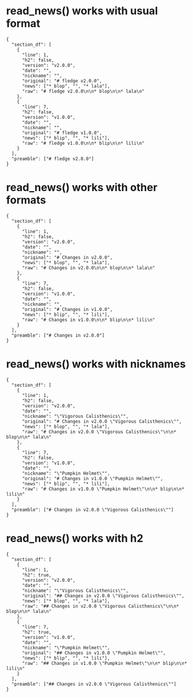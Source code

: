 # read_news() works with usual format

    {
      "section_df": [
        {
          "line": 1,
          "h2": false,
          "version": "v2.0.0",
          "date": "",
          "nickname": "",
          "original": "# fledge v2.0.0",
          "news": ["* blop", "", "* lala"],
          "raw": "# fledge v2.0.0\n\n* blop\n\n* lala\n"
        },
        {
          "line": 7,
          "h2": false,
          "version": "v1.0.0",
          "date": "",
          "nickname": "",
          "original": "# fledge v1.0.0",
          "news": ["* blip", "", "* lili"],
          "raw": "# fledge v1.0.0\n\n* blip\n\n* lili\n"
        }
      ],
      "preamble": ["# fledge v2.0.0"]
    } 

# read_news() works with other formats

    {
      "section_df": [
        {
          "line": 1,
          "h2": false,
          "version": "v2.0.0",
          "date": "",
          "nickname": "",
          "original": "# Changes in v2.0.0",
          "news": ["* blop", "", "* lala"],
          "raw": "# Changes in v2.0.0\n\n* blop\n\n* lala\n"
        },
        {
          "line": 7,
          "h2": false,
          "version": "v1.0.0",
          "date": "",
          "nickname": "",
          "original": "# Changes in v1.0.0",
          "news": ["* blip", "", "* lili"],
          "raw": "# Changes in v1.0.0\n\n* blip\n\n* lili\n"
        }
      ],
      "preamble": ["# Changes in v2.0.0"]
    } 

# read_news() works with nicknames

    {
      "section_df": [
        {
          "line": 1,
          "h2": false,
          "version": "v2.0.0",
          "date": "",
          "nickname": "\"Vigorous Calisthenics\"",
          "original": "# Changes in v2.0.0 \"Vigorous Calisthenics\"",
          "news": ["* blop", "", "* lala"],
          "raw": "# Changes in v2.0.0 \"Vigorous Calisthenics\"\n\n* blop\n\n* lala\n"
        },
        {
          "line": 7,
          "h2": false,
          "version": "v1.0.0",
          "date": "",
          "nickname": "\"Pumpkin Helmet\"",
          "original": "# Changes in v1.0.0 \"Pumpkin Helmet\"",
          "news": ["* blip", "", "* lili"],
          "raw": "# Changes in v1.0.0 \"Pumpkin Helmet\"\n\n* blip\n\n* lili\n"
        }
      ],
      "preamble": ["# Changes in v2.0.0 \"Vigorous Calisthenics\""]
    } 

# read_news() works with h2

    {
      "section_df": [
        {
          "line": 1,
          "h2": true,
          "version": "v2.0.0",
          "date": "",
          "nickname": "\"Vigorous Calisthenics\"",
          "original": "## Changes in v2.0.0 \"Vigorous Calisthenics\"",
          "news": ["* blop", "", "* lala"],
          "raw": "## Changes in v2.0.0 \"Vigorous Calisthenics\"\n\n* blop\n\n* lala\n"
        },
        {
          "line": 7,
          "h2": true,
          "version": "v1.0.0",
          "date": "",
          "nickname": "\"Pumpkin Helmet\"",
          "original": "## Changes in v1.0.0 \"Pumpkin Helmet\"",
          "news": ["* blip", "", "* lili"],
          "raw": "## Changes in v1.0.0 \"Pumpkin Helmet\"\n\n* blip\n\n* lili\n"
        }
      ],
      "preamble": ["## Changes in v2.0.0 \"Vigorous Calisthenics\""]
    } 

